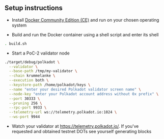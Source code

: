 ## Setup instructions

* Install [Docker Community Edition (CE)](https://www.docker.com/community-edition) and run on your chosen operating system

* Build and run the Docker container using a shell script and enter its shell

```bash
. build.sh
```

* Start a PoC-2 validator node

```bash
./target/debug/polkadot \
  --validator \
  --base-path /tmp/my-validator \
  --chain krummelanke \
  --execution both \
  --keystore-path /home/polkadot/keys \
  --name "enter your desired Polkadot validator screen name" \
  --node-key "enter your Polkadot account address without 0x prefix" \
  --port 30333 \
  --pruning 256 \
  --rpc-port 9933 \
  --telemetry-url ws://telemetry.polkadot.io:1024 \
  --ws-port 9944
```

* Watch your validator at https://telemetry.polkadot.io/. If you've requested and obtained testnet DOTs see yourself generating blocks